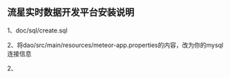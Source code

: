 流星实时数据开发平台安装说明
-------------

1、doc/sql/create.sql

2、将dao/src/main/resources/meteor-app.properties的内容，改为你的mysql连接信息

2、





